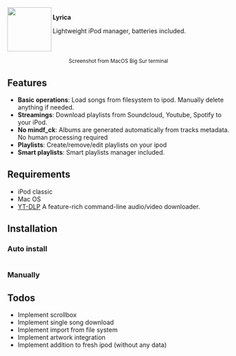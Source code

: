 <img align="left" width="100" height="100" src="https://w0n.zip/file/dRDDwa">

**Lyrica**

Lightweight iPod manager, batteries included.

#  

<div align="center">
    <img src=""/>
    <p>
        <small>Screenshot from MacOS Big Sur terminal</small>
    </p>
</div>

## Features

- **Basic operations**: Load songs from filesystem to ipod. Manually delete anything if needed.
- **Streamings**: Download playlists from Soundcloud, Youtube, Spotify to your iPod.
- **No mindf_ck**: Albums are generated automatically from tracks metadata. No human processing required
- **Playlists**: Create/remove/edit playlists on your ipod
- **Smart playlists**: Smart playlists manager included.

## Requirements

- iPod classic
- Mac OS
- [YT-DLP](https://github.com/yt-dlp/yt-dlp) A feature-rich command-line audio/video downloader.

## Installation

### Auto install

```bash

```

### Manually

## Todos

- Implement scrollbox
- Implement single song download
- Implement import from file system
- Implement artwork integration
- Implement addition to fresh ipod (without any data)